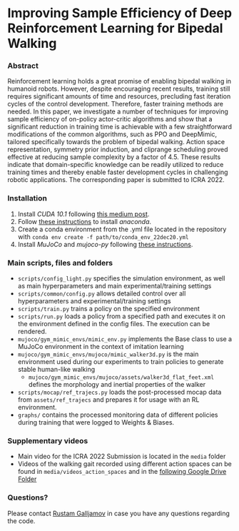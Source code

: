 # Improving Sample Efficiency of Deep Reinforcement Learning for Bipedal Walking

### Abstract
Reinforcement learning holds a great promise of
enabling bipedal walking in humanoid robots. However, despite
encouraging recent results, training still requires significant
amounts of time and resources, precluding fast iteration cycles
of the control development. Therefore, faster training methods
are needed. In this paper, we investigate a number of techniques for improving sample efficiency of on-policy actor-critic
algorithms and show that a significant reduction in training
time is achievable with a few straightforward modifications of
the common algorithms, such as PPO and DeepMimic, tailored
specifically towards the problem of bipedal walking. Action
space representation, symmetry prior induction, and cliprange
scheduling proved effective at reducing sample complexity by
a factor of 4.5. These results indicate that domain-specific
knowledge can be readily utilized to reduce training times and
thereby enable faster development cycles in challenging robotic
applications. The corresponding paper is submitted to ICRA 2022. 

### Installation

1. Install _CUDA 10.1_ following [this medium post](https://medium.com/@exesse/cuda-10-1-installation-on-ubuntu-18-04-lts-d04f89287130). 
2. Follow [these instructions](https://phoenixnap.com/kb/how-to-install-anaconda-ubuntu-18-04-or-20-04) to install _anaconda_.
3. Create a conda environment from the .yml file located in the repository with
`conda env create -f path/to/conda_env_22dec20.yml`
4. Install _MuJoCo_ and _mujoco-py_ following [these instructions](https://github.com/openai/mujoco-py#install-mujoco).

### Main scripts, files and folders

- `scripts/config_light.py` specifies the simulation environment, as well as main hyperparameters and main experimental/training settings 
- `scripts/common/config.py` allows detailed control over all hyperparameters and experimental/training settings
- `scripts/train.py` trains a policy on the specified environment
- `scripts/run.py` loads a policy from a specified path and executes it on the environment defined in the config files. The execution can be rendered.
- `mujoco/gym_mimic_envs/mimic_env.py` implements the Base class to use a MuJoCo environment in the context of imitation learning
- `mujoco/gym_mimic_envs/mujoco/mimic_walker3d.py` is the main environment used during our experiments to train policies to generate stable human-like walking
   - `mujoco/gym_mimic_envs/mujoco/assets/walker3d_flat_feet.xml` defines the morphology and inertial properties of the walker  
- `scripts/mocap/ref_trajecs.py` loads the post-processed mocap data from `assets/ref_trajecs` and prepares it for usage with an RL environment.
- `graphs/` contains the processed monitoring data of different policies during training that were logged to Weights & Biases. 


### Supplementary videos

- Main video for the ICRA 2022 Submission is located in the `media` folder
- Videos of the walking gait recorded using different action spaces can be found in `media/videos_action_spaces` and in the [following Google Drive Folder](https://drive.google.com/drive/folders/1m-A7gxOcjN1_ZeDBMGs1AZ6Khp1Ebrjv?usp=sharing)

### Questions?

Please contact [Rustam Galljamov](mailto:rustam.galljamov@gmail.com) in case you have any questions regarding the code.
